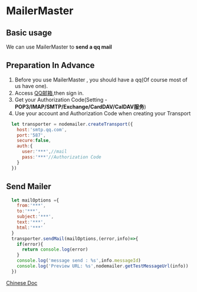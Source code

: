 # MailerMaster
## Basic usage
We can use MailerMaster to **send a qq mail**

## Preparation In Advance
1. Before you use MailerMaster , you should have a qq(Of course most of us have one).
2. Access [QQ邮箱](https://mail.qq.com),then sign in.
3. Get your Authorization Code(Setting - **POP3/IMAP/SMTP/Exchange/CardDAV/CalDAV服务**)
4. Use your account and Authorization Code when creating your Transport

```javascript
  let transporter = nodemailer.createTransport({
    host:'smtp.qq.com',
    port:'587',
    secure:false,
    auth:{
      user:'***',//mail
      pass:'***'//Authorization Code
    }
  })
```

## Send Mailer
```javascript
  let mailOptions ={
    from:'***',
    to:'***',
    subject:'***',
    text:'***',
    html:'***'
  }
  transporter.sendMail(mailOptions,(error,info)=>{
    if(error){
      return console.log(error)
    }
    console.log('message send : %s',info.messageId)
    console.log('Preview URL: %s',nodemailer.getTestMessageUrl(info))
  })
```

[Chinese Doc](https://blog.csdn.net/zzsan/article/details/79990138)
